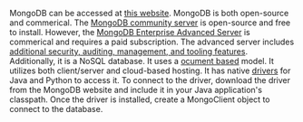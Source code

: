 MongoDB can be accessed at [this website](https://www.mongodb.com/cloud/atlas/lp/try4?utm_source=google&utm_campaign=search_gs_pl_evergreen_atlas_core_prosp-brand_gic-null_amers-us_ps-all_desktop_eng_lead&utm_term=mongodb&utm_medium=cpc_paid_search&utm_ad=e&utm_ad_campaign_id=12212624338&adgroup=115749704103&cq_cmp=12212624338&gclid=Cj0KCQjw8qmhBhClARIsANAtbocysnCuGVEbF0XsQaTOPQTYnOfklRQRuTopUI8V7aIaQ.FrCchZfGI4aAuDFEALw_wcB). 
MongoDB is both open-source and commerical. The [MongoDB community server](https://www.mongodb.com/try/download/community) is open-source and free to install. However, the [MongoDB Enterprise Advanced Server](https://www.mongodb.com/try/download/enterprise-advanced)
is commerical and requires a paid subscription. The advanced server includes [additional security, auditing, management, and tooling features](https://www.mongodb.com/community/forums/t/mongo-db-free-for-business-commercial-usage-without-limitation-of-db-size/153002#:~:text=MongoDB%20Community%20Server%20(SSPL)%2C,commercial%20support%20subscription%20(Commercial%20License)).
Additionally, it is a NoSQL database. It uses a [ocument based](https://www.mongodb.com/document-databases) model. It utilizes both client/server and cloud-based hosting. 
It has native [drivers](https://www.mongodb.com/docs/drivers/node/current/) for Java and Python to access it.
To connect to the driver, download the driver from the MongoDB website and include it in your Java application's classpath. Once the driver is 
installed, create a MongoClient object to connect to the database.
